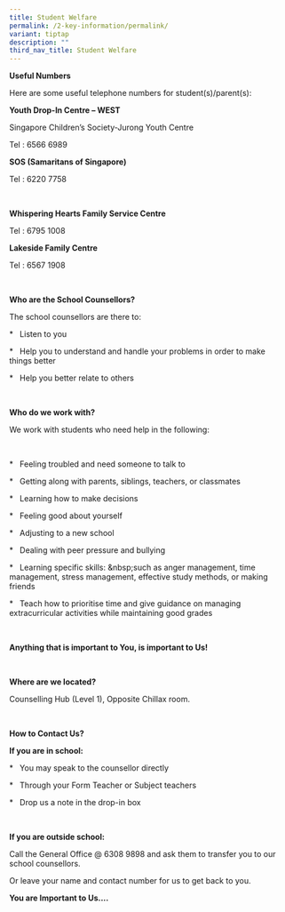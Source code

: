 ```yaml
---
title: Student Welfare
permalink: /2-key-information/permalink/
variant: tiptap
description: ""
third_nav_title: Student Welfare
---
```

<p> <strong>Useful Numbers</strong>
</p>
<p>Here are some useful telephone numbers for student(s)/parent(s):</p>
<p></p>
<p><strong>Youth Drop-In Centre – WEST</strong>
</p>
<p>Singapore Children’s Society-Jurong Youth Centre</p>
<p>Tel : 6566 6989</p>
<p><strong>SOS (Samaritans of Singapore)</strong>
</p>
<p>Tel : 6220 7758</p>
<p>
<br>
</p>
<p><strong>Whispering Hearts Family Service Centre</strong>
</p>
<p>Tel : 6795 1008</p>
<p><strong>Lakeside Family Centre</strong>
</p>
<p>Tel : 6567 1908</p>
<p>
<br>
</p>
<p><strong>Who are the School Counsellors?</strong>
</p>
<p>The school counsellors are there to:&nbsp;&nbsp;</p>
<p>* &nbsp; Listen to you</p>
<p>* &nbsp; Help you to understand and handle your problems in order to make
things better</p>
<p>* &nbsp; Help you better relate to others</p>
<p>
<br>
</p>
<p><strong>Who do we work with?</strong>
</p>
<p>We work with students who need help in the following:&nbsp;&nbsp;</p>
<p>
<br>
</p>
<p>* &nbsp; Feeling troubled and need someone to talk to</p>
<p>* &nbsp; Getting along with parents, siblings, teachers, or classmates</p>
<p>* &nbsp; Learning how to make decisions</p>
<p>* &nbsp; Feeling good about yourself</p>
<p>* &nbsp; Adjusting to a new school</p>
<p>* &nbsp; Dealing with peer pressure and bullying</p>
<p>* &nbsp; Learning specific skills: &amp;nbsp;such as anger management,
time management, stress management, effective study methods, or making
friends</p>
<p>* &nbsp; Teach how to prioritise time and give guidance on managing extracurricular
activities while maintaining good grades</p>
<p>
<br>
</p>
<p> <strong>Anything that is important to You, is important to Us!</strong>
</p>
<p>
<br>
</p>
<p><strong>Where are we located?</strong>
</p>
<p>Counselling Hub (Level 1), Opposite Chillax room.</p>
<p>
<br>
</p>
<p><strong>How to Contact Us?</strong>
</p>
<p><strong>If you are in school:</strong>
</p>
<p>* &nbsp; You may speak to the counsellor directly</p>
<p>* &nbsp; Through your Form Teacher or Subject teachers</p>
<p>* &nbsp; Drop us a note in the drop-in box</p>
<p>&nbsp;&nbsp;</p>
<p><strong>If you are outside school:</strong>
</p>
<p>Call the General Office @ 6308 9898 and ask them to transfer you to our
school counsellors.&nbsp;&nbsp;</p>
<p>Or leave your name and contact number for us to get back to you.</p>
<p><strong>You are Important to Us....</strong>
</p>
<p>
<br>
</p>
